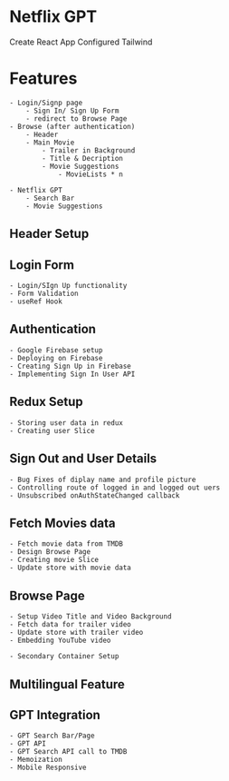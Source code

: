 # Netflix GPT

Create React App
Configured Tailwind

# Features

    - Login/Signp page
        - Sign In/ Sign Up Form
        - redirect to Browse Page
    - Browse (after authentication)
        - Header
        - Main Movie
            - Trailer in Background
            - Title & Decription
            - Movie Suggestions
                - MovieLists * n

    - Netflix GPT
        - Search Bar
        - Movie Suggestions

## Header Setup

## Login Form

    - Login/SIgn Up functionality
    - Form Validation
    - useRef Hook

## Authentication

    - Google Firebase setup
    - Deploying on Firebase
    - Creating Sign Up in Firebase
    - Implementing Sign In User API

## Redux Setup

    - Storing user data in redux
    - Creating user Slice

## Sign Out and User Details

    - Bug Fixes of diplay name and profile picture
    - Controlling route of logged in and logged out uers
    - Unsubscribed onAuthStateChanged callback

## Fetch Movies data

    - Fetch movie data from TMDB
    - Design Browse Page
    - Creating movie Slice
    - Update store with movie data

## Browse Page

    - Setup Video Title and Video Background
    - Fetch data for trailer video
    - Update store with trailer video
    - Embedding YouTube video

    - Secondary Container Setup

## Multilingual Feature

## GPT Integration

    - GPT Search Bar/Page
    - GPT API
    - GPT Search API call to TMDB
    - Memoization
    - Mobile Responsive
